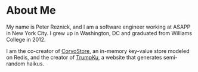 # About Me

My name is Peter Reznick, and I am a software engineer working at ASAPP in New York City.  I grew up in Washington, DC and graduated from Williams College in 2012.

I am the co-creator of [CorvoStore](https://corvostore.github.io/), an in-memory key-value store modeled on Redis, and the creator of [TrumpKu](http://www.trumpku.net/), a website that generates semi-random haikus.
